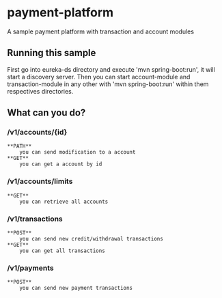 # payment-platform
A sample payment platform with transaction and account modules

## Running this sample

First go into eureka-ds directory and execute 'mvn spring-boot:run', it will start a discovery server.
Then you can start account-module and transaction-module in any other with 'mvn spring-boot:run' within them respectives directories.

## What can you do?

### **/v1/accounts/{id}**
	**PATH**  
		you can send modification to a account
	**GET**  
		you can get a account by id

### **/v1/accounts/limits**
	**GET**  
		you can retrieve all accounts

### **/v1/transactions**
	**POST**  
		you can send new credit/withdrawal transactions
	**GET**  
		you can get all transactions

### **/v1/payments**
	**POST**  
		you can send new payment transactions
